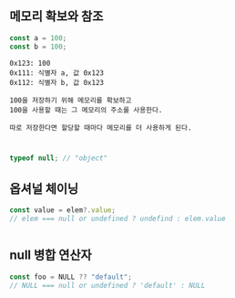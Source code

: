 ## 메모리 확보와 참조

```javascript
const a = 100;
const b = 100;
```

    0x123: 100
    0x111: 식별자 a, 값 0x123
    0x112: 식별자 b, 값 0x123

    100을 저장하기 위해 메모리를 확보하고
    100을 사용할 때는 그 메모리의 주소를 사용한다.

    따로 저장한다면 할당할 때마다 메모리를 더 사용하게 된다.

#

```javascript
typeof null; // "object"
```

## 옵셔널 체이닝

```javascript
const value = elem?.value;
// elem === null or undefined ? undefind : elem.value
```

#

## null 병합 연산자

```javascript
const foo = NULL ?? "default";
// NULL === null or undefined ? 'default' : NULL
```

